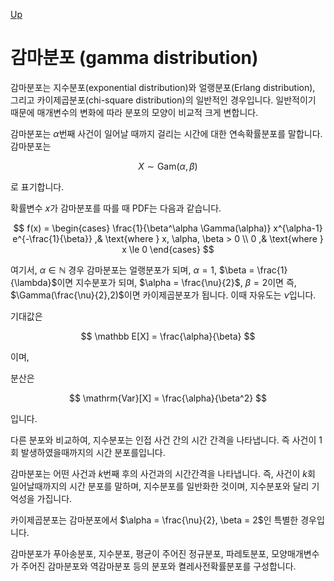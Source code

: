 [Up](index.md)

# 감마분포 (gamma distribution)

감마분포는 지수분포(exponential distribution)와 얼랭분포(Erlang distribution), 그리고 카이제곱분포(chi-square distribution)의 일반적인 경우입니다. 일반적이기 때문에 매개변수의 변화에 따라 분포의 모양이 비교적 크게 변합니다.

감마분포는 $\alpha$번째 사건이 일어날 때까지 걸리는 시간에 대한 연속확률분포를 말합니다.  감마분포는

$$
X \sim \mathrm{Gam}(\alpha, \beta)
$$

로 표기합니다.

확률변수 $x$가 감마분포를 따를 때 PDF는 다음과 같습니다.

$$
f(x) = 
\begin{cases}
\frac{1}{\beta^\alpha \Gamma(\alpha)} 
x^{\alpha-1}
e^{-\frac{1}{\beta}}
,& \text{where } x, \alpha, \beta > 0 \\
0
,& \text{where } x \le 0
\end{cases}
$$

여기서, $\alpha \in \mathbb N$  경우 감마분포는 얼랭분포가 되며, $\alpha = 1$, $\beta = \frac{1}{\lambda}$이면 지수분포가 되며, $\alpha = \frac{\nu}{2}$, $\beta = 2$이면 즉, $\Gamma(\frac{\nu}{2},2)$이면 카이제곱분포가 됩니다. 이때 자유도는 $\nu$입니다.

기대값은

$$
\mathbb E[X] = \frac{\alpha}{\beta}
$$

이며,

분산은

$$
\mathrm{Var}[X] = \frac{\alpha}{\beta^2}
$$

입니다.

다른 분포와 비교하여, 지수분포는 인접 사건 간의 시간 간격을 나타냅니다. 즉 사건이 1회 발생하였을때까지의 시간 분포를입니다.

감마분포는 어떤 사건과 $k$번째 후의 사건과의 시간간격을 나타냅니다. 즉, 사건이 $k$회 일어날때까지의 시간 분포를 말하며, 지수분포를 일반화한 것이며, 지수분포와 달리 기억성을 가집니다.

카이제곱분포는 감마분포에서 $\alpha = \frac{\nu}{2}, \beta = 2$인 특별한 경우입니다.

감마분포가 푸아송분포, 지수분포, 평균이 주어진 정규분포, 파레토분포, 모양매개변수가 주어진 감마분포와 역감마분포 등의 분포와 켤레사전확률분포를 구성합니다.


